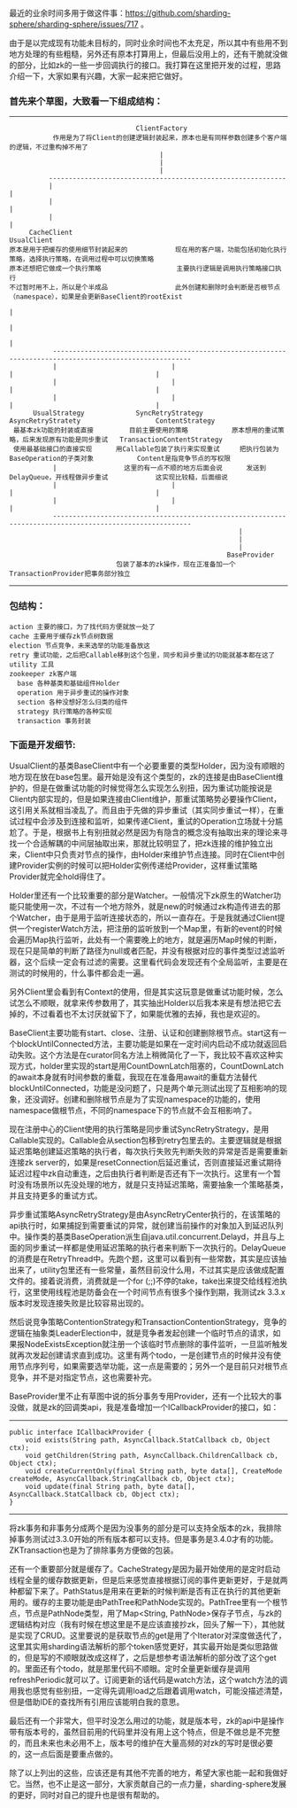   最近的业余时间多用于做这件事：https://github.com/sharding-sphere/sharding-sphere/issues/717 。     
  
  由于是以完成现有功能未目标的，同时业余时间也不太充足，所以其中有些用不到地方处理的有些粗糙，另外还有原本打算用上，但最后没用上的，还有干脆就没做的部分，比如zk的一些一步回调执行的接口。我打算在这里把开发的过程，思路介绍一下，大家如果有兴趣，大家一起来把它做好。   
  
### 首先来个草图，大致看一下组成结构：

-----

                                    ClientFactory
               作用是为了将Client的创建逻辑封装起来，原本也是有同样参数创建多个客户端的逻辑，不过重构掉不用了
                                          |
                                          |
                                          |
              ------------------------------------------------------------
              |                                                           |
              |                                                           |
              |                                                           |
         CacheClient                                                 UsualClient
    原本是用于把缓存的使用细节封装起来的            现在用的客户端，功能包括初始化执行策略，选择执行策略，在调用过程中可以切换策略
    原本还想把它做成一个执行策略                   主要执行逻辑是调用执行策略接口执行
    不过暂时用不上，所以是个半成品                 此外创建和删除时会判断是否根节点（namespace），如果是会更新BaseClient的rootExist
                                                                           |
                                                                           |
                                                                           |
               ---------------------------------------------------------------------------------------------------------
               |                             |                                    |                                    |
               |                             |                                    |                                    |
               |                             |                                    |                                    |
          UsualStrategy             SyncRetryStrategy                       AsyncRetryStratety                   ContentStrategy
     最基本zk功能的封装或直接         目前主要使用的策略           原本想用的重试策略，后来发现原有功能是同步重试   TransactionContentStrategy
     使用最基础接口的直接实现      用Callable包装了执行来实现重试     把执行包装为BaseOperation的子类对象           Content是指竞争节点的写权限
               |                 这里的有一点不顺的地方后面会说      发送到DelayQueue，开线程做异步重试            这实现比较糙，后面细说
               |                             |                                    |                                    |
               |                             |                                    |                                    |
               ---------------------------------------------------------------------------------------------------------
                                                              |
                                                              |
                                                              |
                                                           BaseProvider
                               包装了基本的zk操作，现在正准备加一个TransactionProvider把事务部分独立

-----                                                                                    

### 包结构：
    action 主要的接口，为了找代码方便就放一处了
    cache 主要用于缓存zk节点树数据
    election 节点竞争，未来选举的功能准备放这
    retry 重试功能，之后把Callable移到这个包里，同步和异步重试的功能就基本都在这了
    utility 工具
    zookeeper zk客户端
      base 各种基类和基础组件Holder
      operation 用于异步重试的操作对象
      section 各种没想好怎么归类的组件
      strategy 执行策略的各种实现
      transaction 事务封装
    
### 下面是开发细节:
  UsualClient的基类BaseClient中有一个必要重要的类型Holder，因为没有顺眼的地方现在放在base包里。最开始是没有这个类型的，zk的连接是由BaseClient维护的，但是在做重试功能的时候觉得怎么实现怎么别扭，因为重试功能按说是Client内部实现的，但是如果连接由Client维护，那重试策略势必要操作Client，这引用关系就相当凌乱了。而且由于先做的异步重试（其实同步重试一样），在重试过程中会涉及到连接和监听，如果传递Client，重试的Operation立场就十分尴尬了。于是，根据书上有别扭就必然是因为有隐含的概念没有抽取出来的理论来寻找一个合适解耦的中间层抽取出来，那就比较明显了，把zk连接的维护独立出来，Client中只负责对节点的操作，由Holder来维护节点连接。同时在Client中创建Provider实例的时候可以把Holder实例传递给Provider，这样重试策略Provider就完全hold得住了。
  
  Holder里还有一个比较重要的部分是Watcher。一般情况下zk原生的Watcher功能只能使用一次，不过有一个地方除外，就是new的时候通过zk构造传进去的那个Watcher，由于是用于监听连接状态的，所以一直存在。于是我就通过Client提供一个registerWatch方法，把注册的监听放到一个Map里，有新的event的时候会遍历Map执行监听，此处有一个需要晚上的地方，就是遍历Map时候的判断，现在只是简单的判断了路径为null或者匹配，并没有根据对应的事件类型过滤监听器，这个后续一定会有过滤的需要。这里看代码会发现还有个全局监听，主要是在测试的时候用的，什么事件都会走一遍。

  另外Client里会看到有Context的使用，但是其实这玩意是做重试功能时候，怎么试怎么不顺眼，就拿来传参数用了，其实抽出Holder以后我本来是有想法把它去掉的，不过看着也不太讨厌就留下了，如果能优雅的去掉，我也是欢迎的。
  
  BaseClient主要功能有start、close、注册、认证和创建删除根节点。start这有一个blockUntilConnected方法，主要功能是如果在一定时间内启动不成功就返回启动失败。这个方法是在curator同名方法上稍微简化了一下，我比较不喜欢这种实现方式，holder里实现的start是用CountDownLatch阻塞的，CountDownLatch的await本身就有时间参数的重载，我现在在准备用await的重载方法替代blockUntilConnected，功能是没问题了，只是两个单元测试出现了互相影响的现象，还没调好。创建和删除根节点是为了实现namespace的功能的，使用namespace做根节点，不同的namespace下的节点就不会互相影响了。
  
  现在注册中心的Client使用的执行策略是同步重试SyncRetryStrategy，是用Callable实现的。Callable会从section包移到retry包里去的。主要逻辑就是根据延迟策略创建延迟策略的执行者，每次执行失败先判断失败的异常是否是需要重新连接zk server的，如果是resetConnection后延迟重试，否则直接延迟重试期待延迟过程中zk自动重连，之后由执行者判断是否还有下一次执行。这里有一个暂时没有场景所以先没处理的地方，就是只支持延迟策略，需要抽象一个策略基类，并且支持更多的重试方式。
  
  异步重试策略AsyncRetryStrategy是由AsyncRetryCenter执行的，在该策略的api执行时，如果捕捉到需要重试的异常，就创建当前操作的对象加入到延迟队列中。操作类的基类BaseOperation派生自java.util.concurrent.Delayd，并且与上面的同步重试一样都是使用延迟策略的执行者来判断下一次执行的。DelayQueue的消费是在RetryThread中。先跑个题，这里可以看到有一些常数，其实是应该抽出来了，utility包里还有一些常量，虽然目前没什么用，不过其实是应该做成配置文件的。接着说消费，消费就是一个for (;;)不停的take，take出来提交给线程池执行，这里使用线程池是防备会在一个时间节点有很多个操作到期，我测试zk 3.3.x版本时发现连接失败是比较容易出现的。
  
  然后说竞争策略ContentionStrategy和TransactionContentionStrategy，竞争的逻辑在抽象类LeaderElection中，就是竞争者发起创建一个临时节点的请求，如果报NodeExistsException就注册一个该临时节点删除的事件监听，一旦监听触发就再次发起创建请求直到成功。这里有两个todo，一是创建节点的时候并没有使用节点序列号，如果需要选举功能，这一点是需要的；另外一个是目前只对根节点竞争，并不是对指定节点，这也需要补完。
  
  BaseProvider里不止有草图中说的拆分事务专用Provider，还有一个比较大的事没做，就是zk的回调类api，我是准备增加一个ICallbackProvider的接口，如：

-----

    public interface ICallbackProvider {
        void exists(String path, AsyncCallback.StatCallback cb, Object ctx);
        void getChildren(String path, AsyncCallback.ChildrenCallback cb, Object ctx);
        void createCurrentOnly(final String path, byte data[], CreateMode createMode, AsyncCallback.StringCallback cb, Object ctx);
        void update(final String path, byte data[], AsyncCallback.StatCallback cb, Object ctx);
    }

-----
         
  将zk事务和非事务分成两个是因为没事务的部分是可以支持全版本的zk，我排除掉事务测试过3.3.0开始的所有版本都可以支持。但是事务是3.4.0才有的功能。ZKTransaction也是为了排除事务方便做的包装。

  还有一个重要部分就是缓存了。CacheStrategy是因为最开始使用的是定时启动线程全量的缓存数据更新，但是后来感觉直接根据订阅的事件更新更好，于是就两种都留下来了。PathStatus是用来在更新的时候判断是否有正在执行的其他更新用的。缓存的主要功能是由PathTree和PathNode实现的。PathTree里有一个根节点，节点是PathNode类型，用了Map<String, PathNode>保存子节点，与zk的逻辑结构对应（我有时候在想这里是不是应该直接抄zk，回头了解一下），其他就是实现了CRUD。这里要说的是获取节点的get是用了个Iterator对深度做迭代了，这里其实用sharding语法解析的那个token感觉更好，其实最开始是类似思路做的，但是写的不顺眼就改成这样了，之后是想参考语法解析的部分改了这个get的。里面还有个todo，就是那里代码不顺眼。定时全量更新缓存是调用refreshPeriodic就可以了。订阅更新的话代码是watch方法，这个watch方法的调用我也感觉有些别扭，一定得先调用load之后跟着调用watch，可能没描述清楚，但是借助IDE的查找所有引用应该能明白我的意思。
  
  最后还有一个非常大，但平时没怎么用过的功能，就是版本号，zk的api中是操作带有版本号的，虽然目前用的代码里并没有用上这个特点，但是不做总是不完整的，而且未来也未必用不上，版本号的维护在大量高频的对zk的写时是很必要的，这一点后面是要重点做的。
  
  除了以上列出的这些，应该还是有其他不完善的地方，希望大家也能一起和我做好它。当然，也不止是这一部分，大家贡献自己的一点力量，sharding-sphere发展的更好，同时对自己的提升也是很有帮助的。
